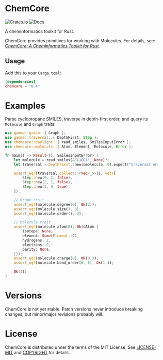 # ChemCore

[![Crates.io](https://img.shields.io/crates/v/chemcore)](https://crates.io/crates/chemcore)
[![Docs](https://docs.rs/chemcore/badge.svg)](https://docs.rs/chemcore)

A cheminformatics toolkit for Rust.

ChemCore provides primitives for working with Molecules. For details, see: *[ChemCore: A Cheminformatics Toolkit for Rust](https://depth-first.com/articles/2020/06/01/chemcore-a-cheminformatics-toolkit-for-rust/)*.

## Usage

Add this to your `Cargo.toml`:

```toml
[dependencies]
chemcore = "0.4"
```

# Examples

Parse cyclopropane SMILES, traverse in depth-first order, and query its `Molecule` and `Graph` traits:

```rust
use gamma::graph::{ Graph };
use gamma::traversal::{ DepthFirst, Step };
use chemcore::daylight::{ read_smiles, SmilesInputError };
use chemcore::molecule::{ Atom, Element, Molecule, Error };

fn main() -> Result<(), SmilesInputError> {
    let molecule = read_smiles(&"C1CC1", None)?;
    let traversal = DepthFirst::new(&molecule, 0).expect("traversal error");

    assert_eq!(traversal.collect::<Vec<_>>(), vec![
        Step::new(0, 2, false),
        Step::new(2, 1, false),
        Step::new(1, 0, true)
    ]);

    // Graph trait
    assert_eq!(molecule.degree(0), Ok(2));
    assert_eq!(molecule.size(), 3);
    assert_eq!(molecule.order(), 3);

    // Molecule trait
    assert_eq!(molecule.atom(0), Ok(&Atom {
        isotope: None,
        element: Some(Element::C),
        hydrogens: 2,
        electrons: 0,
        parity: None,
    }));
    assert_eq!(molecule.charge(0), Ok(0.));
    assert_eq!(molecule.bond_order(0, 1), Ok(1.));

    Ok(())
}
```

# Versions

ChemCore is not yet stable. Patch versions never introduce breaking changes, but minor/major revisions probably will.

# License

ChemCore is distributed under the terms of the MIT License. See
[LICENSE-MIT](LICENSE-MIT) and [COPYRIGHT](COPYRIGHT) for details.
